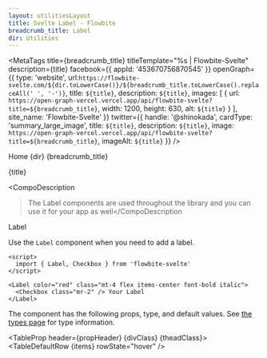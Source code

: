 ```yaml
---
layout: utilitiesLayout
title: Svelte Label - Flowbite
breadcrumb_title: Label
dir: Utilities
---
```



<MetaTags
  title={breadcrumb_title}
  titleTemplate="%s | Flowbite-Svelte"
  description={title}
  facebook={{
  appId: '453670756870545'
}}
openGraph={{
  type: 'website',
  url:`https://flowbite-svelte.com/${dir.toLowerCase()}/${breadcrumb_title.toLowerCase().replaceAll(' ', '-')}`,
    title: `${title}`,
    description: `${title}`,
    images: [
      {
        url: `https://open-graph-vercel.vercel.app/api/flowbite-svelte?title=${breadcrumb_title}`,
        width: 1200,
        height: 630,
        alt: `${title}`
      }
    ],
    site_name: 'Flowbite-Svelte'
  }}
  twitter={{
    handle: '@shinokada',
    cardType: 'summary_large_image',
    title: `${title}`,
    description: `${title}`,
    image: `https://open-graph-vercel.vercel.app/api/flowbite-svelte?title=${breadcrumb_title}`,
    imageAlt: `${title}`
  }}
/>

<script>
  import {
    Htwo,
    ExampleDiv,
    GitHubSource,
    CompoDescription,
    TableProp,
    TableDefaultRow
  } from '../utils';
  import { Breadcrumb, BreadcrumbItem, Heading, A } from '$lib';
  import { MetaTags } from 'svelte-meta-tags';
  import { props as items } from '../props/Label.json';
  let propHeader = ['Name', 'Type', 'Default'];
  let divClass = 'w-full relative overflow-x-auto shadow-md sm:rounded-lg py-4';
  let theadClass = 'text-xs text-gray-700 uppercase bg-gray-50 dark:bg-gray-700 dark:text-white';
</script>

<Breadcrumb class="pt-16 py-8">
  <BreadcrumbItem href="/" home >Home</BreadcrumbItem>
  <BreadcrumbItem>{dir}</BreadcrumbItem>
  <BreadcrumbItem>{breadcrumb_title}</BreadcrumbItem>
</Breadcrumb>

<Heading class="mb-2" tag="h1" customSize="text-3xl">{title}</Heading>

<CompoDescription
  >The Label components are used throughout the library and you can use it for your app as well</CompoDescription
>

<ExampleDiv>
  <GitHubSource href="forms/Label.svelte">Label</GitHubSource>
</ExampleDiv>

<Htwo label="Label" />

Use the `Label` component when you need to add a label.

```svelte example
<script>
  import { Label, Checkbox } from 'flowbite-svelte'
</script>

<Label color="red" class="mt-4 flex items-center font-bold italic">
  <Checkbox class="mr-2" /> Your Label
</Label>
```

<Htwo label="Props" />

The component has the following props, type, and default values. 
See <A class="hover:underline" href="/pages/types">the types page</A>
for type information.

<TableProp header={propHeader} {divClass} {theadClass}>
  <TableDefaultRow {items} rowState="hover" />
</TableProp>
